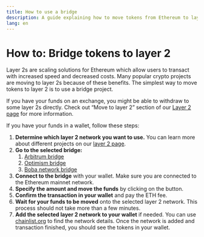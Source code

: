 ```yaml
---
title: How to use a bridge
description: A guide explaining how to move tokens from Ethereum to layer 2 using a bridge.
lang: en
---
```


# How to: Bridge tokens to layer 2

Layer 2s are scaling solutions for Ethereum which allow users to transact with increased speed and decreased costs. Many popular crypto projects are moving to layer 2s because of these benefits. The simplest way to move tokens to layer 2 is to use a bridge project.

If you have your funds on an exchange, you might be able to withdraw to some layer 2s directly. Check out “Move to layer 2” section of our  [Layer 2 page](https://ethereum.org/en/layer-2/) for more information.

If you have your funds in a wallet, follow these steps:

1. **Determine which layer 2 network you want to use.** You can learn more about different projects on our [layer 2 page](https://ethereum.org/en/layer-2/).
2. **Go to the selected bridge:**
    1. [Arbitrum bridge](https://bridge.arbitrum.io/?l2ChainId=42161)
    2. [Optimism bridge](https://app.optimism.io/bridge/deposit)
    3. [Boba network bridge](https://gateway.boba.network/)
3. **Connect to the bridge** with your wallet. Make sure you are connected to the Ethereum mainnet network. 
4. **Specify the amount and move the funds** by clicking on the button.
5. **Confirm the transaction in your wallet** and pay the ETH fee.
6. **Wait for your funds to be moved** onto the selected layer 2 network. This process should not take more than a few minutes.
7. **Add the selected layer 2 network to your wallet** if needed. You can use [chainlist.org](http://chainlist.org) to find the network details. Once the network is added and transaction finished, you should see the tokens in your wallet.
